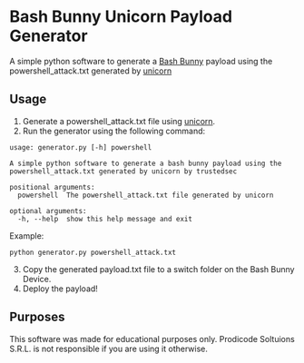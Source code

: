 # Bash Bunny Unicorn Payload Generator
A simple python software to generate a [Bash Bunny](https://hakshop.com/products/bash-bunny) payload using the powershell_attack.txt generated by [unicorn](https://github.com/trustedsec/unicorn)

## Usage
1. Generate a powershell_attack.txt file using [unicorn](https://github.com/trustedsec/unicorn).
2. Run the generator using the following command:
```
usage: generator.py [-h] powershell

A simple python software to generate a bash bunny payload using the
powershell_attack.txt generated by unicorn by trustedsec

positional arguments:
  powershell  The powershell_attack.txt file generated by unicorn

optional arguments:
  -h, --help  show this help message and exit
```

Example:
```
python generator.py powershell_attack.txt
```
3. Copy the generated payload.txt file to a switch folder on the Bash Bunny Device.
4. Deploy the payload!

## Purposes
This software was made for educational purposes only.
Prodicode Soltuions S.R.L. is not responsible if you are using it otherwise.
